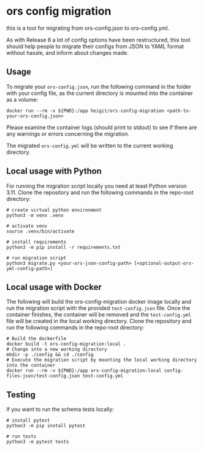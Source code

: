 # ors config migration

this is a tool for migrating from ors-config.json to ors-config.yml.

As with Release 8 a lot of config options have been restructured, this tool should help people
to migrate their configs from JSON to YAML format without hassle, and inform about changes made.

## Usage

To migrate your `ors-config.json`, run the following command in the folder with your config file,
as the current directory is mounted into the container as a volume:

```shell
docker run --rm -v ${PWD}:/app heigit/ors-config-migration <path-to-your-ors-config.json>
```

Please examine the container logs (should print to stdout) to see if there are any warnings or
errors concerning the migration.

The migrated `ors-config.yml` will be written to the current working directory.


## Local usage with Python

For running the migration script locally you need at least Python version 3.11.
Clone the repository and run the following commands in the repo-root directory:

```shell
# create virtual python environment
python3 -m venv .venv

# activate venv
source .venv/bin/activate

# install requirements
python3 -m pip install -r requirements.txt

# run migration script
python3 migrate.py <your-ors-json-config-path> [<optional-output-ors-yml-config-path>]
```

## Local usage with Docker

The following will build the ors-config-migration docker image locally and run the migration script with the
provided `test-config.json` file.
Once the container finishes, the container will be removed and the `test-config.yml` file will be created in the local
working directory.
Clone the repository and run the following commands in the repo-root directory:

```shell
# Build the dockerfile
docker build -t ors-config-migration:local .
# Change into a new working directory
mkdir -p ./config && cd ./config
# Execute the migration script by mounting the local working directory into the container
docker run --rm -v ${PWD}:/app ors-config-migration:local config-files-json/test-config.json test-config.yml  
```

## Testing

If you want to run the schema tests locally:

```shell
# install pytest
python3 -m pip install pytest

# run tests
python3 -m pytest tests
```
